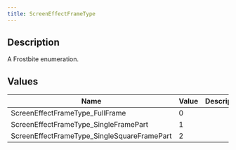 ```yaml
---
title: ScreenEffectFrameType
---
```

## Description

A Frostbite enumeration.

## Values

| Name                                         | Value | Description |
| -------------------------------------------- | ----- | ----------- |
| ScreenEffectFrameType\_FullFrame             | 0     |             |
| ScreenEffectFrameType\_SingleFramePart       | 1     |             |
| ScreenEffectFrameType\_SingleSquareFramePart | 2     |             |
